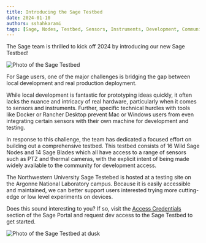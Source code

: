 ```yaml
---
title: Introducing the Sage Testbed
date: 2024-01-10
authors: sshahkarami
tags: [Sage, Nodes, Testbed, Sensors, Instruments, Development, Community]
---
```


The Sage team is thrilled to kick off 2024 by introducing our new Sage Testbed!

![Photo of the Sage Testbed](./img/sage-testbed/sage-testbed.png)

<!--truncate-->

For Sage users, one of the major challenges is bridging the gap between local development and real production deployment.

While local development is fantastic for prototyping ideas quickly, it often lacks the nuance and intricacy of real hardware, particularly when it comes to sensors and instruments. Further, specific technical hurdles with tools like Docker or Rancher Desktop prevent Mac or Windows users from even integrating certain sensors with their own machine for development and testing.

In response to this challenge, the team has dedicated a focused effort on building out a comprehensive testbed.  This testbed consists of 16 Wild Sage Nodes and 14 Sage Blades which all have access to a range of sensors such as PTZ and thermal cameras, with the explicit intent of being made widely available to the community for development access.

The Northwestern University Sage Testebed is hosted at a testing site on the Argonne National Laboratory campus.  Because it is easily accessible and maintained, we can better support users interested trying more cutting-edge or low level experiments on devices.

Does this sound interesting to you? If so, visit the [Access Credentials](https://portal.sagecontinuum.org/account/access) section of the Sage Portal and request dev access to the Sage Testbed to get started.

![Photo of the Sage Testbed at dusk](./img/sage-testbed/sunset.jpg)
